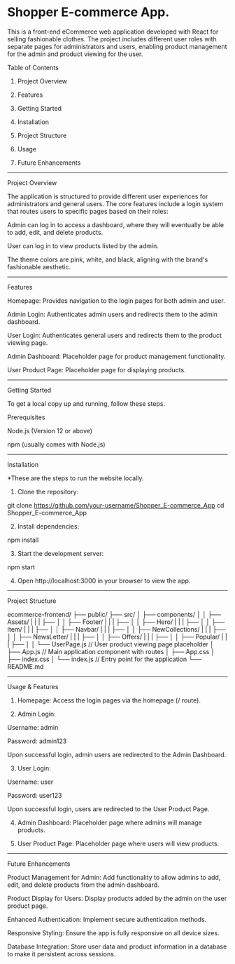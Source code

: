 

# Shopper E-commerce App.

This is a front-end eCommerce web application developed with React for selling fashionable clothes. The project includes different user roles with separate pages for administrators and users, enabling product management for the admin and product viewing for the user.

Table of Contents

1. Project Overview


2. Features


3. Getting Started


4. Installation


5. Project Structure


6. Usage


7. Future Enhancements


---

Project Overview

The application is structured to provide different user experiences for administrators and general users. The core features include a login system that routes users to specific pages based on their roles:

Admin can log in to access a dashboard, where they will eventually be able to add, edit, and delete products.

User can log in to view products listed by the admin.


The theme colors are pink, white, and black, aligning with the brand's fashionable aesthetic.

---

Features

Homepage: Provides navigation to the login pages for both admin and user.

Admin Login: Authenticates admin users and redirects them to the admin dashboard.

User Login: Authenticates general users and redirects them to the product viewing page.

Admin Dashboard: Placeholder page for product management functionality.

User Product Page: Placeholder page for displaying products.

---


Getting Started

To get a local copy up and running, follow these steps.

Prerequisites

Node.js (Version 12 or above)

npm (usually comes with Node.js)

---


Installation

*These are the steps to run the website locally.
1. Clone the repository:

git clone https://github.com/your-username/Shopper_E-commerce_App
cd Shopper_E-commerce_App


2. Install dependencies:

npm install


3. Start the development server:

npm start


4. Open http://localhost:3000 in your browser to view the app.

---

Project Structure


ecommerce-frontend/
├── public/
├── src/
│   ├── components/
│   │   ├── Assets/
|   |   |   ├──
│   │   ├── Footer/
|   |   |   ├── 
│   │   ├── Hero/
|   |   |   ├── 
│   │   ├── Item/
|   |   |   ├── 
│   │   ├── Navbar/
|   |   |   ├── 
│   │   ├── NewCollections/
|   |   |   ├── 
│   │   ├── NewsLetter/
|   |   |   ├── 
│   │   ├── Offers/
|   |   |   ├── 
│   │   ├── Popular/
|   |   |   ├── 
│   │   └── UserPage.js         // User product viewing page placeholder
│   ├── App.js                  // Main application component with routes
│   ├── App.css
│   ├── index.css
│   └── index.js                // Entry point for the application
└── README.md

---

Usage & Features

1. Homepage: Access the login pages via the homepage (/ route).


2. Admin Login:

Username: admin

Password: admin123

Upon successful login, admin users are redirected to the Admin Dashboard.



3. User Login:

Username: user

Password: user123

Upon successful login, users are redirected to the User Product Page.



4. Admin Dashboard: Placeholder page where admins will manage products.


5. User Product Page: Placeholder page where users will view products.

---

Future Enhancements

Product Management for Admin: Add functionality to allow admins to add, edit, and delete products from the admin dashboard.

Product Display for Users: Display products added by the admin on the user product page.

Enhanced Authentication: Implement secure authentication methods.

Responsive Styling: Ensure the app is fully responsive on all device sizes.

Database Integration: Store user data and product information in a database to make it persistent across sessions.

#
